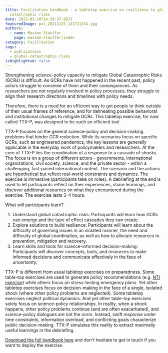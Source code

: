 ```yaml
---
title: Facilitation handbook - a tabletop exercise on resilience to global
  catastrophic risks
date: 2022-03-28T14:20:37.697Z
featuredImage: pxl_20211125_133721334.jpg
authors:
  - name: Maxime Stauffer
    page: maxime-stauffer/index
category: Facilitation
tags:
  - publications
  - global-catastrophic-risks
isHighlighted: false
---
```

Strengthening science-policy capacity to mitigate Global Catastrophic Risks (GCRs) is difficult. As GCRs have not happened in the recent past, policy actors struggle to conceive of them and their consequences. As researchers are not regularly involved in policy processes, they struggle to align their research directions and timelines with policy needs.

Therefore, there is a need for an efficient way to get people to think outside of their usual frames of reference, and for delineating possible behavioral and institutional changes to mitigate GCRs. This tabletop exercise, for now called TTX-P, was designed to be such an efficient tool.

TTX-P focuses on the general science-policy and decision-making problems that hinder GCR reduction. While its scenarios focus on specific GCRs, such as engineered pandemics, the key lessons are generally applicable in the everyday work of policymakers and researchers. At the core of TTX-P lies the coordination of a response to a cascade of shocks. The focus is on a group of different actors - governments, international organizations, civil society, science, and the private sector - within a challenging, fast-paced international context. The scenario and the actions are hypothetical but reflect real-world constraints and dynamics. The exercise is immersive (participants take on roles). A debriefing at the end is used to let participants reflect on their experiences, share learnings, and discover additional resources on what they encountered during the exercise. The exercise lasts 3-4 hours. 

What will participants learn?

1. Understand global catastrophic risks: Participants will learn how GCRs can emerge and the type of effect cascades they can create.
2. Explore solutions to build resilience: Participants will learn about the difficulty of governing issues in an isolated manner, the need and difficulty of global coordination, as well as how to allocate resources to prevention, mitigation and recovery.
3. Learn skills and tools for science-informed decision-making: Participants will discover concepts, tools, and resources to make informed decisions and communicate effectively in the face of uncertainty.

TTX-P is different from usual tabletop exercises on preparedness. Some table-top exercises are used to generate policy recommendations (e.g. [NTI exercise](https://www.nti.org/analysis/articles/strengthening-global-systems-to-prevent-and-respond-to-high-consequence-biological-threats/)) while others focus on stress-testing emergency plans. Yet other tabletop exercises focus on decision-making in the face of a single, isolated shock (where other policy problems are neglected). Some tabletop exercises neglect political dynamics. And yet other table-top exercises solely focus on science-policy relationships. In reality, when a shock happens, other policy problems continue (and are often exacerbated), and science-policy dialogues are not the norm. Instead, swift response under time constraints, information overload, and conflicting goals characterize public decision-making. TTX-P simulates this reality to extract maximally useful learnings in the debriefing.

[Download the full handbook here](https://drive.google.com/file/d/1pZ2mDOM9wYzEpc2tCdkDXhLWw3d1AjoL/view?usp=sharing) and don't hesitate to get in touch if you want to deploy the exercise.